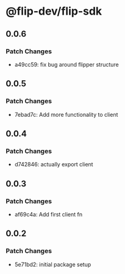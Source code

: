 # @flip-dev/flip-sdk

## 0.0.6

### Patch Changes

- a49cc59: fix bug around flipper structure

## 0.0.5

### Patch Changes

- 7ebad7c: Add more functionality to client

## 0.0.4

### Patch Changes

- d742846: actually export client

## 0.0.3

### Patch Changes

- af69c4a: Add first client fn

## 0.0.2

### Patch Changes

- 5e71bd2: initial package setup
